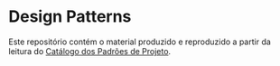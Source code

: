 # Design Patterns

Este repositório contém o material produzido e reproduzido a partir da leitura do [Catálogo dos Padrões de Projeto](https://refactoring.guru/pt-br/design-patterns/catalog).
